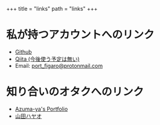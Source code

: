 +++
title = "links" 
path = "links"
+++
# 私が持つアカウントへのリンク
- [Github](https://github.com/figaro-san)
- [Qiita (今後使う予定は無い)](https://qiita.com/Figaro-san)
- Email: port_figaro@protonmail.com

# 知り合いのオタクへのリンク
- [Azuma-ya's Portfolio](https://azuma-ya.dev/)
- [山田ハヤオ](https://hayao0819.com/)
